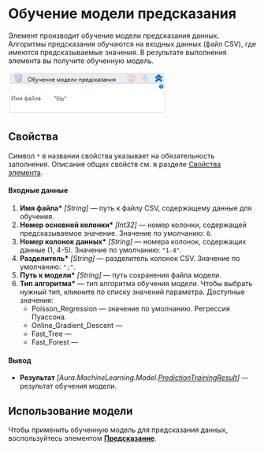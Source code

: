 # Обучение модели предсказания

Элемент производит обучение модели предсказания данных. Алгоритмы предсказания обучаются на входных данных (файл CSV), где имеются предсказываемые значения. В результате выполнения элемента вы получите обученную модель.

![](<../../../.gitbook/assets/image (187).png>)


## Свойства
Символ `*` в названии свойства указывает на обязательность заполнения. Описание общих свойств см. в разделе [Свойства элемента](https://docs.primo-rpa.ru/primo-rpa/primo-studio/process/elements#svoistva-elementa).

#### Входные данные

1. **Имя файла\*** *[String]* — путь к файлу CSV, содержащему данные для обучения.
2. **Номер основной колонки\*** *[Int32]* — номер колонки, содержащей предсказываемое значение. Значение по умолчанию: `0`.
3. **Номер колонок данных\*** *[String]* — номера колонок, содержащих данные (1, 4-5). Значение по умолчанию: `"1-4"`.
4. **Разделитель\*** *[String]* — разделитель колонок CSV. Значение по умолчанию: `";"`.
5. **Путь к модели\*** *[String]* — путь сохранения файла модели.
6. **Тип алгоритма\*** — тип алгоритма обучения модели. Чтобы выбрать нужный тип, кликните по списку значений параметра. Доступные значения:
   * Poisson_Regression — значение по умолчанию. Регрессия Пуассона.
   * Online_Gradient_Descent — 
   * Fast_Tree — 
   * Fast_Forest — 


#### Вывод

* **Результат** *[Aura.MachineLearning.Model.[PredictionTrainingResult](https://docs.primo-rpa.ru/primo-rpa/g_elements/el_extra/els_machine_learning/datatypes/predictiontrainingresult)]* — результат обучения модели.


## Использование модели

Чтобы применить обученную модель для предсказания данных, воспользуйтесь элементом [**Предсказание**](https://docs.primo-rpa.ru/primo-rpa/g_elements/el_extra/els_machine_learning/el_prediction).

